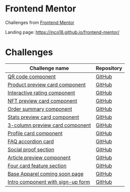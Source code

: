 # Frontend Mentor

Challenges from [Frontend Mentor](https://www.frontendmentor.io/)

Landing page: https://inco18.github.io/frontend-mentor/

# Challenges

| Challenge name                                                                                | Repository                                                                       |
| --------------------------------------------------------------------------------------------- | -------------------------------------------------------------------------------- |
| [QR code component](https://inco18.github.io/frontend-mentor/qr-code)                         | [GitHub](https://github.com/Inco18/frontend-mentor/tree/main/qr-code)            |
| [Product preview card component](https://inco18.github.io/frontend-mentor/product-preview)    | [GitHub](https://github.com/Inco18/frontend-mentor/tree/main/product-preview)    |
| [Interactive rating component](https://inco18.github.io/frontend-mentor/interactive-rating)   | [GitHub](https://github.com/Inco18/frontend-mentor/tree/main/interactive-rating) |
| [NFT preview card component](https://inco18.github.io/frontend-mentor/nft-preview)            | [GitHub](https://github.com/Inco18/frontend-mentor/tree/main/nft-preview)        |
| [Order summary component](https://inco18.github.io/frontend-mentor/order-summary)             | [GitHub](https://github.com/Inco18/frontend-mentor/tree/main/order-summary)      |
| [Stats preview card component](https://inco18.github.io/frontend-mentor/stats-preview)        | [GitHub](https://github.com/Inco18/frontend-mentor/tree/main/stats-preview)      |
| [3-column preview card component](https://inco18.github.io/frontend-mentor/3-column-preview)  | [GitHub](https://github.com/Inco18/frontend-mentor/tree/main/3-column-preview)   |
| [Profile card component](https://inco18.github.io/frontend-mentor/profile-card)               | [GitHub](https://github.com/Inco18/frontend-mentor/tree/main/profile-card)       |
| [FAQ accordion card](https://inco18.github.io/frontend-mentor/faq-accordion)                  | [GitHub](https://github.com/Inco18/frontend-mentor/tree/main/faq-accordion)      |
| [Social proof section](https://inco18.github.io/frontend-mentor/social-proof)                 | [GitHub](https://github.com/Inco18/frontend-mentor/tree/main/social-proof)       |
| [Article preview component](https://inco18.github.io/frontend-mentor/article-preview)         | [GitHub](https://github.com/Inco18/frontend-mentor/tree/main/article-preview)    |
| [Four card feature section](https://inco18.github.io/frontend-mentor/four-card)               | [GitHub](https://github.com/Inco18/frontend-mentor/tree/main/four-card)          |
| [Base Apparel coming soon page](https://inco18.github.io/frontend-mentor/base-apparel)        | [GitHub](https://github.com/Inco18/frontend-mentor/tree/main/base-apparel)       |
| [Intro component with sign-up form](https://inco18.github.io/frontend-mentor/intro-component) | [GitHub](https://github.com/Inco18/frontend-mentor/tree/main/intro-component)    |
